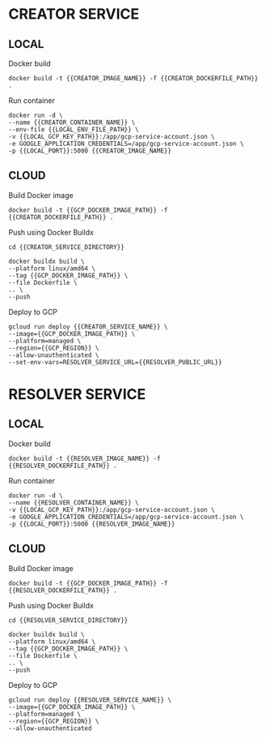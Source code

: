 # CREATOR SERVICE

## LOCAL

Docker build
```
docker build -t {{CREATOR_IMAGE_NAME}} -f {{CREATOR_DOCKERFILE_PATH}} .
```

Run container

```
docker run -d \
--name {{CREATOR_CONTAINER_NAME}} \
--env-file {{LOCAL_ENV_FILE_PATH}} \
-v {{LOCAL_GCP_KEY_PATH}}:/app/gcp-service-account.json \
-e GOOGLE_APPLICATION_CREDENTIALS=/app/gcp-service-account.json \
-p {{LOCAL_PORT}}:5000 {{CREATOR_IMAGE_NAME}}
```
## CLOUD

Build Docker image

```
docker build -t {{GCP_DOCKER_IMAGE_PATH}} -f {{CREATOR_DOCKERFILE_PATH}} .
```

Push using Docker Buildx
```
cd {{CREATOR_SERVICE_DIRECTORY}}

docker buildx build \
--platform linux/amd64 \
--tag {{GCP_DOCKER_IMAGE_PATH}} \
--file Dockerfile \
.. \
--push
```

Deploy to GCP

```
gcloud run deploy {{CREATOR_SERVICE_NAME}} \
--image={{GCP_DOCKER_IMAGE_PATH}} \
--platform=managed \
--region={{GCP_REGION}} \
--allow-unauthenticated \
--set-env-vars=RESOLVER_SERVICE_URL={{RESOLVER_PUBLIC_URL}}
```

# RESOLVER SERVICE

## LOCAL

Docker build

```
docker build -t {{RESOLVER_IMAGE_NAME}} -f {{RESOLVER_DOCKERFILE_PATH}} .
```

Run container

```
docker run -d \
--name {{RESOLVER_CONTAINER_NAME}} \
-v {{LOCAL_GCP_KEY_PATH}}:/app/gcp-service-account.json \
-e GOOGLE_APPLICATION_CREDENTIALS=/app/gcp-service-account.json \
-p {{LOCAL_PORT}}:5000 {{RESOLVER_IMAGE_NAME}}
```

## CLOUD

Build Docker image

```
docker build -t {{GCP_DOCKER_IMAGE_PATH}} -f {{RESOLVER_DOCKERFILE_PATH}} .
```

Push using Docker Buildx

```
cd {{RESOLVER_SERVICE_DIRECTORY}}

docker buildx build \
--platform linux/amd64 \
--tag {{GCP_DOCKER_IMAGE_PATH}} \
--file Dockerfile \
.. \
--push
```

Deploy to GCP

```
gcloud run deploy {{RESOLVER_SERVICE_NAME}} \
--image={{GCP_DOCKER_IMAGE_PATH}} \
--platform=managed \
--region={{GCP_REGION}} \
--allow-unauthenticated
```